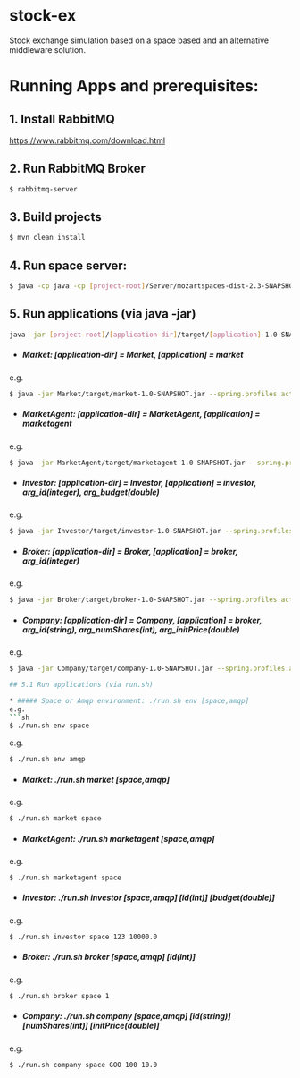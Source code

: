 # stock-ex
Stock exchange simulation based on a space based and an alternative middleware solution.

# Running Apps and prerequisites:

## 1. Install RabbitMQ
https://www.rabbitmq.com/download.html

## 2. Run RabbitMQ Broker
```sh 
$ rabbitmq-server
```

## 3. Build projects
```sh 
$ mvn clean install
```
## 4. Run space server:
```sh
$ java -cp java -cp [project-root]/Server/mozartspaces-dist-2.3-SNAPSHOT-r14098-all-with-dependencies.jar:Domain/target/domain-1.0-SNAPSHOT.jar org.mozartspaces.core.Server
```
## 5. Run applications (via java -jar)
```sh
java -jar [project-root]/[application-dir]/target/[application]-1.0-SNAPSHOT.jar --spring.profiles.active=[amqp,space] --[additional_arg]=[value]
```
* ##### Market: [application-dir] = Market, [application] = market
e.g. 
```sh
$ java -jar Market/target/market-1.0-SNAPSHOT.jar --spring.profiles.active=space
```
* ##### MarketAgent: [application-dir] = MarketAgent, [application] = marketagent
e.g. 
```sh
$ java -jar MarketAgent/target/marketagent-1.0-SNAPSHOT.jar --spring.profiles.active=space
```

* ##### Investor: [application-dir] = Investor, [application] = investor, arg_id(integer), arg_budget(double)
e.g. 
```sh 
$ java -jar Investor/target/investor-1.0-SNAPSHOT.jar --spring.profiles.active=space --id=123 --budget=10000.0
```
* ##### Broker: [application-dir] = Broker, [application] = broker, arg_id(integer)
e.g. 
```sh 
$ java -jar Broker/target/broker-1.0-SNAPSHOT.jar --spring.profiles.active=space --id=1
```
* ##### Company: [application-dir] = Company, [application] = broker, arg_id(string), arg_numShares(int), arg_initPrice(double)
e.g. 
```sh 
$ java -jar Company/target/company-1.0-SNAPSHOT.jar --spring.profiles.active=space --id=GOO --numShares=100 ```

## 5.1 Run applications (via run.sh)

* ##### Space or Amqp environment: ./run.sh env [space,amqp]
e.g. 
```sh 
$ ./run.sh env space
```
e.g. 
```sh 
$ ./run.sh env amqp
```
* ##### Market: ./run.sh market [space,amqp]
e.g. 
```sh 
$ ./run.sh market space
```
* ##### MarketAgent: ./run.sh marketagent [space,amqp]
e.g. 
```sh 
$ ./run.sh marketagent space
```
* ##### Investor: ./run.sh investor [space,amqp] [id(int)] [budget(double)]
e.g. 
```sh 
$ ./run.sh investor space 123 10000.0
```
* ##### Broker: ./run.sh broker [space,amqp] [id(int)]
e.g. 
```sh 
$ ./run.sh broker space 1
```
* ##### Company: ./run.sh company [space,amqp] [id(string)] [numShares(int)] [initPrice(double)]
e.g. 
```sh 
$ ./run.sh company space GOO 100 10.0
```

